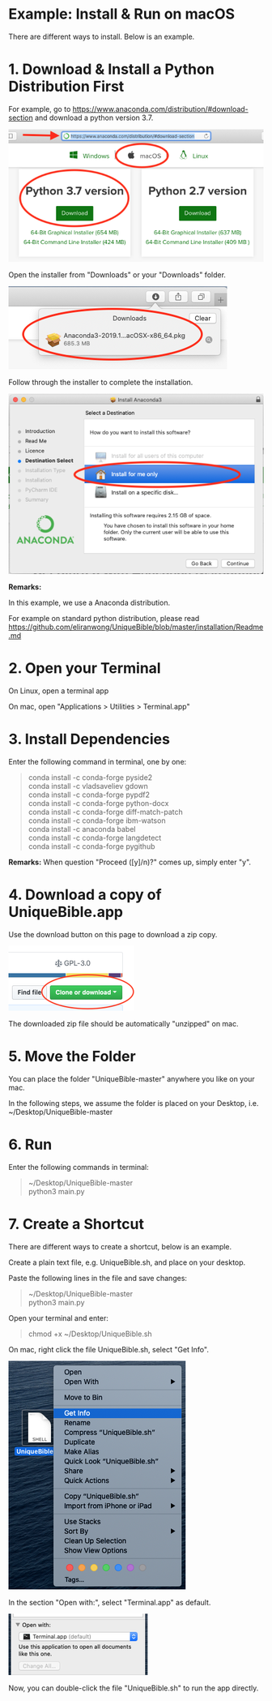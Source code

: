 # Example: Install & Run on macOS

There are different ways to install.  Below is an example.

# 1. Download & Install a Python Distribution First

For example, go to https://www.anaconda.com/distribution/#download-section and download a python version 3.7.

<img src="screenshots/mac_anaconda1.png">

Open the installer from "Downloads" or your "Downloads" folder.

<img src="screenshots/mac_anaconda2.png">

Follow through the installer to complete the installation.

<img src="screenshots/mac_anaconda3.png">

<b>Remarks:</b>

In this example, we use a Anaconda distribution.

For example on standard python distribution, please read https://github.com/eliranwong/UniqueBible/blob/master/installation/Readme.md

# 2. Open your Terminal

On Linux, open a terminal app

On mac, open "Applications > Utilities > Terminal.app"

# 3. Install Dependencies

Enter the following command in terminal, one by one:

> conda install -c conda-forge pyside2<br>
> conda install -c vladsaveliev gdown<br>
> conda install -c conda-forge pypdf2<br>
> conda install -c conda-forge python-docx<br>
> conda install -c conda-forge diff-match-patch<br>
> conda install -c conda-forge ibm-watson<br>
> conda install -c anaconda babel<br>
> conda install -c conda-forge langdetect<br>
> conda install -c conda-forge pygithub

<b>Remarks:</b>  When question "Proceed ([y]/n)?" comes up, simply enter "y".

# 4. Download a copy of UniqueBible.app

Use the download button on this page to download a zip copy.<br>

<img src="screenshots/downloadButton.png">

The downloaded zip file should be automatically "unzipped" on mac.

# 5. Move the Folder

You can place the folder "UniqueBible-master" anywhere you like on your mac.

In the following steps, we assume the folder is placed on your Desktop, i.e. ~/Desktop/UniqueBible-master

# 6. Run 

Enter the following commands in terminal:

> ~/Desktop/UniqueBible-master<br>
> python3 main.py

# 7. Create a Shortcut

There are different ways to create a shortcut, below is an example.

Create a plain text file, e.g. UniqueBible.sh, and place on your desktop.

Paste the following lines in the file and save changes:

> ~/Desktop/UniqueBible-master<br>
> python3 main.py

Open your terminal and enter:

> chmod +x ~/Desktop/UniqueBible.sh

On mac, right click the file UniqueBible.sh, select "Get Info".

<img src="screenshots/mac_shortcut1.png">

In the section "Open with:", select "Terminal.app" as default.

<img src="screenshots/mac_shortcut2.png">

Now, you can double-click the file "UniqueBible.sh" to run the app directly.
